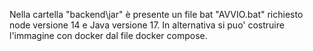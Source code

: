 Nella cartella "backend\jar" è presente un file bat "AVVIO.bat" richiesto node versione 14 e Java versione 17. In alternativa si puo' costruire l'immagine con docker dal file docker compose.
